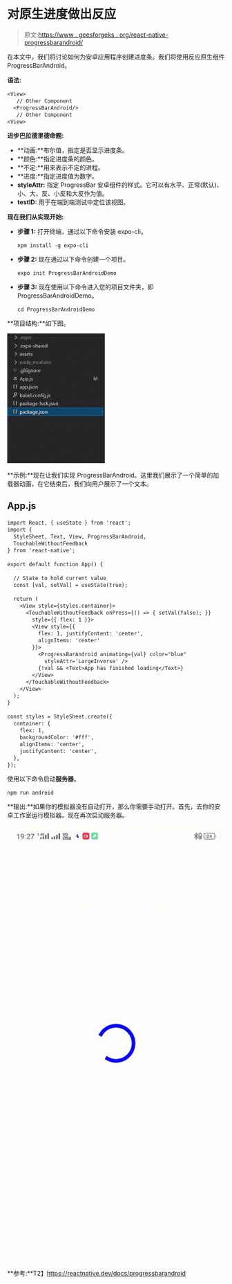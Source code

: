 # 对原生进度做出反应

> 原文:[https://www . geesforgeks . org/react-native-progressbarandroid/](https://www.geeksforgeeks.org/react-native-progressbarandroid/)

在本文中，我们将讨论如何为安卓应用程序创建进度条。我们将使用反应原生组件 ProgressBarAndroid。

**语法:**

```
<View>
   // Other Component
  <ProgressBarAndroid/>
   // Other Component
<View>
```

**进步巴拉德里德命题:**

*   **动画:**布尔值，指定是否显示进度条。
*   **颜色:**指定进度条的颜色。
*   **不定:**用来表示不定的进程。
*   **进度:**指定进度值为数字。
*   **styleAttr:** 指定 ProgressBar 安卓组件的样式。它可以有水平、正常(默认)、小、大、反、小反和大反作为值。
*   **testID:** 用于在端到端测试中定位该视图。

**现在我们从实现开始:**

*   **步骤 1:** 打开终端，通过以下命令安装 expo-cli。

    ```
    npm install -g expo-cli
    ```

*   **步骤 2:** 现在通过以下命令创建一个项目。

    ```
    expo init ProgressBarAndroidDemo
    ```

*   **步骤 3:** 现在使用以下命令进入您的项目文件夹，即 ProgressBarAndroidDemo。

    ```
    cd ProgressBarAndroidDemo
    ```

**项目结构:**如下图。

![](img/a374ef949d6e0f47a47796e3a5d2627e.png)

**示例:**现在让我们实现 ProgressBarAndroid。这里我们展示了一个简单的加载器动画，在它结束后，我们向用户展示了一个文本。

## App.js

```
import React, { useState } from 'react';
import {
  StyleSheet, Text, View, ProgressBarAndroid,
  TouchableWithoutFeedback
} from 'react-native';

export default function App() {

  // State to hold current value
  const [val, setVal] = useState(true);

  return (
    <View style={styles.container}>
      <TouchableWithoutFeedback onPress={() => { setVal(false); }}
        style={{ flex: 1 }}>
        <View style={{
          flex: 1, justifyContent: 'center',
          alignItems: 'center'
        }}>
          <ProgressBarAndroid animating={val} color="blue"
            styleAttr='LargeInverse' />
          {!val && <Text>App has finished loading</Text>}
        </View>
      </TouchableWithoutFeedback>
    </View>
  );
}

const styles = StyleSheet.create({
  container: {
    flex: 1,
    backgroundColor: '#fff',
    alignItems: 'center',
    justifyContent: 'center',
  },
});
```

使用以下命令启动**服务器**。

```
npm run android
```

**输出:**如果你的模拟器没有自动打开，那么你需要手动打开。首先，去你的安卓工作室运行模拟器。现在再次启动服务器。

![](img/774d06196284e9650b32cee22649a599.png)

**参考:**T2】https://reactnative.dev/docs/progressbarandroid